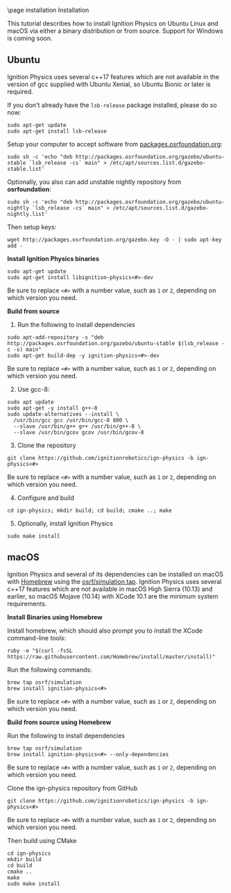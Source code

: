 \page installation Installation

This tutorial describes how to install Ignition Physics on Ubuntu Linux and macOS via either a binary distribution or from source. Support for Windows is coming soon.

## Ubuntu

Ignition Physics uses several c++17 features which are not available in the
version of gcc supplied with Ubuntu Xenial, so Ubuntu Bionic or later
is required.

If you don't already have the `lsb-release` package installed, please do so now:
```{.sh}
sudo apt-get update
sudo apt-get install lsb-release
```

Setup your computer to accept software from
[packages.osrfoundation.org](http://packages.osrfoundation.org):

```{.sh}
sudo sh -c 'echo "deb http://packages.osrfoundation.org/gazebo/ubuntu-stable `lsb_release -cs` main" > /etc/apt/sources.list.d/gazebo-stable.list'
```

Optionally, you also can add unstable nightly repository from **osrfoundation**:

```{.sh}
sudo sh -c 'echo "deb http://packages.osrfoundation.org/gazebo/ubuntu-nightly `lsb_release -cs` main" > /etc/apt/sources.list.d/gazebo-nightly.list'
```

Then setup keys:

```{.sh}
wget http://packages.osrfoundation.org/gazebo.key -O - | sudo apt-key add -
```

**Install Ignition Physics binaries**

```{.sh}
sudo apt-get update
sudo apt-get install libignition-physics<#>-dev
```

Be sure to replace `<#>` with a number value, such as `1` or `2`, depending on which version you need.

**Build from source**

1. Run the following to install dependencies
  ```{.sh}
  sudo apt-add-repository -s "deb http://packages.osrfoundation.org/gazebo/ubuntu-stable $(lsb_release -c -s) main"
  sudo apt-get build-dep -y ignition-physics<#>-dev
  ```
  Be sure to replace `<#>` with a number value, such as `1` or `2`, depending on which version you need.


2. Use gcc-8:
  ```
  sudo apt update
  sudo apt-get -y install g++-8
  sudo update-alternatives --install \
    /usr/bin/gcc gcc /usr/bin/gcc-8 800 \
    --slave /usr/bin/g++ g++ /usr/bin/g++-8 \
    --slave /usr/bin/gcov gcov /usr/bin/gcov-8
  ```

3. Clone the repository
  ```
  git clone https://github.com/ignitionrobotics/ign-physics -b ign-physics<#>
  ```
  Be sure to replace `<#>` with a number value, such as `1` or `2`, depending on which version you need.


4. Configure and build
  ```
  cd ign-physics; mkdir build; cd build; cmake ..; make
  ```

5. Optionally, install Ignition Physics
  ```
  sudo make install
  ```

## macOS

Ignition Physics and several of its dependencies can be installed on macOS
with [Homebrew](http://brew.sh/) using the [osrf/simulation
tap](https://github.com/osrf/homebrew-simulation). Ignition Physics uses
several c++17 features which are not available in macOS High Sierra (10.13)
and earlier, so macOS Mojave (10.14) with XCode 10.1 are the minimum
system requirements.

**Install Binaries using Homebrew**

Install homebrew, which should also prompt you to install the XCode
command-line tools:

```{.sh}
ruby -e "$(curl -fsSL https://raw.githubusercontent.com/Homebrew/install/master/install)"
```

Run the following commands:

```{.sh}
brew tap osrf/simulation
brew install ignition-physics<#>
```
Be sure to replace `<#>` with a number value, such as `1` or `2`, depending on which version you need.

**Build from source using Homebrew**

Run the following to install dependencies
```{.sh}
brew tap osrf/simulation
brew install ignition-physics<#> --only-dependencies
```

Be sure to replace `<#>` with a number value, such as `1` or `2`, depending on which version you need.

Clone the ign-physics repository from GitHub
```{.sh}
git clone https://github.com/ignitionrobotics/ign-physics -b ign-physics<#>
```
Be sure to replace `<#>` with a number value, such as `1` or `2`, depending on which version you need.

Then build using CMake
```{.sh}
cd ign-physics
mkdir build
cd build
cmake ..
make
sudo make install
```